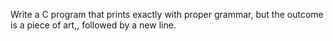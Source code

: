 Write a C program that prints exactly with proper grammar, but the outcome is a piece of art,, followed by a new line. 
